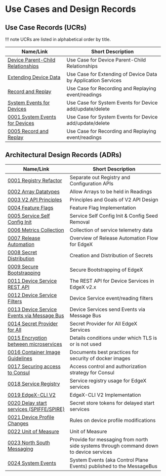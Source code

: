 # Use Cases and Design Records

## Use Case Records (UCRs)

!!! note 
    UCRs are listed in alphabetical order by title.

| Name/Link                                                                 | Short Description                                             |
|---------------------------------------------------------------------------|---------------------------------------------------------------|
| [Device Parent-Child Relationships](./ucr/Device-Parent-Child-Relationships.md) | Use Case for Device Parent-Child Relationships |
| [Extending Device Data](./ucr/Extending-Device-Data.md) | Use Case for Extending of Device Data by Application Services |
| [Record and Replay](./ucr/Record-and-Replay.md)    | Use Case for Recording and Replaying event/readings     |
| [System Events for Devices](./ucr/System-Events-for-Devices.md) | Use Case for System Events for Device add/update/delete |
| [0001 System Events for Devices](./ucr/0001-System-Events-for-Devices.md) | Use Case for System Events for Device add/update/delete |
| [0005 Record and Replay](./ucr/0005-Record-and-Replay.md)    | Use Case for Recording and Replaying event/readings     |

## Architectural Design Records (ADRs)

| Name/Link                                                    | Short Description                                            |
| ------------------------------------------------------------ | ------------------------------------------------------------ |
| [0001 Registry Refactor](./adr/0001-Registy-Refactor.md)     | Separate out Registry and Configuration APIs                 |
| [0002 Array Datatypes](./adr/device-service/0002-Array-Datatypes.md) | Allow Arrays to be held in Readings                          |
| [0003 V2 API Principles](./adr/core/0003-V2-API-Principles.md) | Principles and Goals of V2 API Design                        |
| [0004 Feature Flags](./adr/0004-Feature-Flags.md)            | Feature Flag Implementation                                  |
| [0005 Service Self Config Init](./adr/0005-Service-Self-Config.md) | Service Self Config Init & Config Seed Removal               |
| [0006 Metrics Collection](./adr/0006-Metrics-Collection.md)  | Collection of service telemetry data                         |
| [0007 Release Automation](./adr/devops/0007-Release-Automation.md) | Overview of Release Automation Flow for EdgeX                |
| [0008 Secret Distribution](./adr/security/0008-Secret-Creation-and-Distribution.md) | Creation and Distribution of Secrets                         |
| [0009 Secure Bootstrapping](./adr/security/0009-Secure-Bootstrapping.md) | Secure Bootstrapping of EdgeX                                |
| [0011 Device Service REST API](./adr/device-service/0011-DeviceService-Rest-API.md) | The REST API for Device Services in EdgeX v2.x               |
| [0012 Device Service Filters](./adr/device-service/0012-DeviceService-Filters.md) | Device Service event/reading filters                         |
| [0013 Device Service Events via Message Bus](./adr/013-Device-Service-Events-Message-Bus.md) | Device Services send Events via Message Bus                  |
| [0014 Secret Provider for All](./adr/014-Secret-Provider-For-All.md) | Secret Provider for All EdgeX Services                       |
| [0015 Encryption between microservices](./adr/security/0015-in-cluster-tls.md) | Details conditions under which TLS is or is not used         |
| [0016 Container Image Guidelines](./adr/security/0016-docker-image-guidelines.md) | Documents best practices for security of docker images       |
| [0017 Securing access to Consul](./adr/security/0017-consul-security.md) | Access control and authorization strategy for Consul         |
| [0018 Service Registry](./adr/0018-Service-Registry.md)      | Service registry usage for EdgeX services                    |
| [0019 EdgeX-CLI V2](./adr/core/0019-EdgeX-CLI-V2.md)         | EdgeX-CLI V2 Implementation                                  |
| [0020 Delay start services (SPIFFE/SPIRE)](./adr/security/0020-spiffe.md) | Secret store tokens for delayed start services               |
| [0021 Device Profile Changes](./adr/core/0021-Device-Profile-Changes.md) | Rules on device profile modifications                        |
| [0022 Unit of Measure](./adr/core/0022-UoM.md)               | Unit of Measure                                              |
| [0023 North South Messaging](./adr/0023-North-South-Messaging.md) | Provide for messaging from north side systems through command down to device services |
| [0024 System Events](./adr/0024-system-events.md)            | System Events (aka Control Plane Events) published to the MessageBus |
